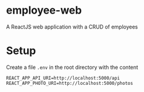 # employee-web

A ReactJS web application with a CRUD of employees

# Setup

Create a file `.env` in the root directory with the content

```
REACT_APP_API_URI=http://localhost:5000/api
REACT_APP_PHOTO_URI=http://localhost:5000/photos
```

